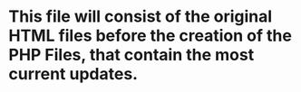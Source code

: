 # This file will consist of the original HTML files before the creation of the PHP Files, that contain the most current updates.
